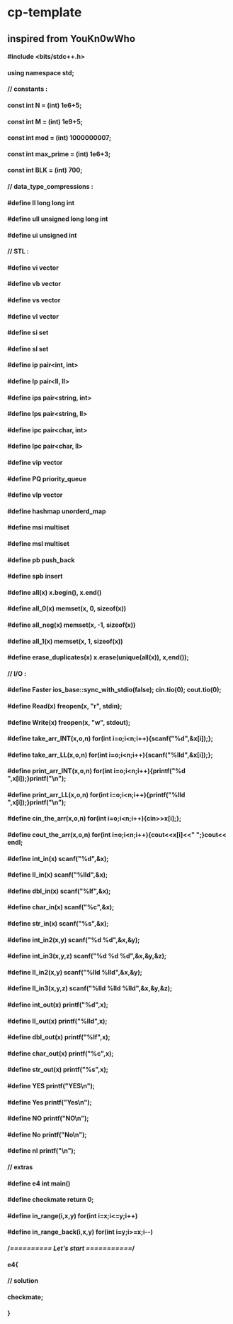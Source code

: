 # cp-template
## inspired from YouKn0wWho
#### #include <bits/stdc++.h> 
#### using namespace std;
#### // constants : 
#### const int N = (int) 1e6+5; 
#### const int M = (int) 1e9+5; 
#### const int mod = (int) 1000000007; 
#### const int max_prime = (int) 1e6+3; 
#### const int BLK = (int) 700; 
#### // data_type_compressions : 
#### #define ll long long int 
#### #define ull unsigned long long int
#### #define ui unsigned int
#### // STL :
#### #define vi vector<int>
#### #define vb vector<bool>
#### #define vs vector<string>
#### #define vl vector<ll>
#### #define si set<int>
#### #define sl set<ll>
#### #define ip pair<int, int>
#### #define lp pair<ll, ll>
#### #define ips pair<string, int>
#### #define lps pair<string, ll>
#### #define ipc pair<char, int>
#### #define lpc pair<char, ll>
#### #define vip vector<ip>
#### #define PQ priority_queue
#### #define vlp vector<lp>
#### #define hashmap unorderd_map
#### #define msi multiset<int>
#### #define msl multiset<ll>
#### #define pb push_back
#### #define spb insert
#### #define all(x) x.begin(), x.end()
#### #define all_0(x) memset(x, 0, sizeof(x)) 
#### #define all_neg(x) memset(x, -1, sizeof(x))
#### #define all_1(x) memset(x, 1, sizeof(x))
#### #define erase_duplicates(x) x.erase(unique(all(x)), x,end());
#### // I/O :
#### #define Faster ios_base::sync_with_stdio(false); cin.tio(0); cout.tio(0);
#### #define Read(x) freopen(x, "r", stdin);
#### #define Write(x) freopen(x, "w", stdout);
#### #define take_arr_INT(x,o,n) for(int i=o;i<n;i++){scanf("%d",&x[i]);};
#### #define take_arr_LL(x,o,n) for(int i=o;i<n;i++){scanf("%lld",&x[i]);};
#### #define print_arr_INT(x,o,n) for(int i=o;i<n;i++){printf("%d ",x[i]);}printf("\n");
#### #define print_arr_LL(x,o,n) for(int i=o;i<n;i++){printf("%lld ",x[i]);}printf("\n");
#### #define cin_the_arr(x,o,n) for(int i=o;i<n;i++){cin>>x[i];};
#### #define cout_the_arr(x,o,n) for(int i=o;i<n;i++){cout<<x[i]<<" ";}cout<< endl;
#### #define int_in(x) scanf("%d",&x);
#### #define ll_in(x) scanf("%lld",&x);
#### #define dbl_in(x) scanf("%lf",&x);
#### #define char_in(x) scanf("%c",&x);
#### #define str_in(x) scanf("%s",&x);
#### #define int_in2(x,y) scanf("%d %d",&x,&y);
#### #define int_in3(x,y,z) scanf("%d %d %d",&x,&y,&z);
#### #define ll_in2(x,y) scanf("%lld %lld",&x,&y);
#### #define ll_in3(x,y,z) scanf("%lld %lld %lld",&x,&y,&z);
#### #define int_out(x) printf("%d",x);
#### #define ll_out(x) printf("%lld",x);
#### #define dbl_out(x) printf("%lf",x);
#### #define char_out(x) printf("%c",x);
#### #define str_out(x) printf("%s",x);
#### #define YES printf("YES\n");
#### #define Yes printf("Yes\n");
#### #define NO printf("NO\n"); 
#### #define No printf("No\n");
#### #define nl printf("\n");
#### // extras
#### #define e4 int main()
#### #define checkmate return 0;
#### #define in_range(i,x,y) for(int i=x;i<=y;i++)
#### #define in_range_back(i,x,y) for(int i=y;i>=x;i--)

#### /*========== Let's start ===========*/
#### e4{
####     	// solution
####	checkmate;
#### }
